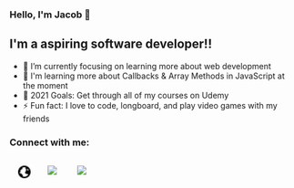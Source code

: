 ### Hello, I'm Jacob 👋

## I'm a aspiring software developer!!

- 🚀 I’m currently focusing on learning more about web development 
- 📌 I'm learning more about Callbacks & Array Methods in JavaScript at the moment
- 📜 2021 Goals: Get through all of my courses on Udemy
- ⚡ Fun fact: I love to code, longboard, and play video games with my friends

### Connect with me:

[<img align="left"  width="22px" style="padding: 15px" src="https://raw.githubusercontent.com/iconic/open-iconic/master/svg/globe.svg" />][website]
[<img align="left"  width="22px" style="padding: 15px" src="https://cdn.jsdelivr.net/npm/simple-icons@v3/icons/linkedin.svg" />][linkedin]
[<img align="left"  width="22px" style="padding: 15px" src="https://cdn.jsdelivr.net/npm/simple-icons@v3/icons/instagram.svg" />][instagram]



[website]: https://www.jacobborgerding.com
[instagram]: https://www.instagram.com/jacob.borgerding/
[linkedin]: https://www.linkedin.com/in/jacob-borgerding-390a9619b/
